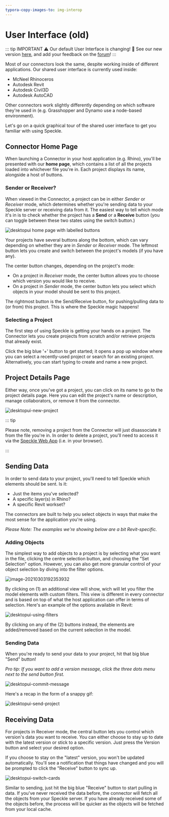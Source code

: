 ```yaml
---
typora-copy-images-to: img-interop
---
```


# User Interface (old)

::: tip IMPORTANT ⚠️
Our default User Interface is changing! 🤩
See our new version [here](./ui2), and add your feedback on the [forum](https://speckle.community/t/new-desktopui-in-alpha-testing/1851)!
:::

Most of our connectors look the same, despite working inside of different applications. Our shared user interface is currently used inside:

- McNeel Rhinoceros
- Autodesk Revit
- Autodesk Civil3D
- Autodesk AutoCAD

Other connectors work slightly differently depending on which software they're used in (e.g. Grasshopper and Dynamo use a node-based environment).

Let's go on a quick graphical tour of the shared user interface to get you familiar with using Speckle.

## Connector Home Page

When launching a Connector in your host application (e.g. Rhino), you'll be presented with our **home page**, which contains a list of all the projects loaded into whichever file you're in. Each project displays its name, alongside a host of buttons.

### Sender or Receiver?

When viewed in the Connector, a project can be in either _Sender_ or _Receiver_ mode, which determines whether you're sending data to your Speckle server or receiving data from it. The easiest way to tell which mode it's in is to check whether the project has a **Send** or a **Receive** button (you can toggle between these two states using the switch button.)

![desktopui home page with labelled buttons](https://user-images.githubusercontent.com/7717434/107382404-badd7f80-6ae7-11eb-9941-2265b1cc5748.png)

Your projects have several buttons along the bottom, which can vary depending on whether they are in _Sender_ or _Receiver_ mode. The leftmost button lets you create and switch between the project's models (if you have any).

The center button changes, depending on the project's mode:

- On a project in _Receiver_ mode, the center button allows you to choose which version you would like to receive.
- On a project in _Sender_ mode, the center button lets you select which objects in your model should be sent to this project.

The rightmost button is the Send/Receive button, for pushing/pulling data to (or from) this project. This is where the Speckle magic happens!

### Selecting a Project

The first step of using Speckle is getting your hands on a project. The Connector lets you create projects from scratch and/or retrieve projects that already exist.

Click the big blue '+' button to get started; it opens a pop up window where you can select a recently-used project or search for an existing project. Alternatively, you can start typing to create and name a new project.

## Project Details Page

Either way, once you've got a project, you can click on its name to go to the project details page. Here you can edit the project's name or description, manage collaborators, or remove it from the connector.

![desktopui-new-project](https://user-images.githubusercontent.com/7717434/106741747-08ec1200-6614-11eb-9162-829670899da9.gif)

::: tip

Please note, removing a project from the Connector will just disassociate it from the file you're in. In order to delete a project, you'll need to access it via the [Speckle Web App](./web) (i.e. in your browser).

:::

## Sending Data

In order to send data to your project, you'll need to tell Speckle which elements should be sent. Is it:

- Just the items you've selected?
- A specific layer(s) in Rhino?
- A specific Revit workset?

The connectors are built to help you select objects in ways that make the most sense for the application you're using.

_Please Note: The examples we're showing below are a bit Revit-specific._

### Adding Objects

The simplest way to add objects to a project is by selecting what you want in the file, clicking the centre selection button, and choosing the "Set Selection" option. However, you can also get more granular control of your object selection by diving into the filter options.

![image-20210303192353932](https://user-images.githubusercontent.com/2679513/127769268-6c954611-ab5b-4e8b-ac80-8bc4c00a6d40.png)

By clicking on (1) an additional view will show, wich will let you filter the model elements with custom filters. This view is different in every connector and is based on top of what the host application can offer in terms of selection. Here's an example of the options available in Revit:

![desktopui-using-filters](https://user-images.githubusercontent.com/7717434/106741137-35ebf500-6613-11eb-84b7-0ceb721a28cb.gif)

By clicking on any of the (2) buttons instead, the elements are added/removed based on the current selection in the model.

### Sending Data

When you're ready to send your data to your project, hit that big blue "Send" button!

_Pro tip: If you want to add a version message, click the three dots menu next to the send button first._

![desktopui-commit-message](https://user-images.githubusercontent.com/7717434/106741155-3c7a6c80-6613-11eb-8273-ef59e7261ceb.gif)

Here's a recap in the form of a snappy gif:

![desktopui-send-project](https://user-images.githubusercontent.com/7717434/106739196-c248e880-6610-11eb-8cc5-01216cc980b1.gif)

## Receiving Data

For projects in Receiver mode, the central button lets you control which version's data you want to receive. You can either choose to stay up to date with the latest version or stick to a specific version. Just press the Version button and select your desired option.

If you choose to stay on the "latest" version, you won't be updated automatically. You'll see a notification that things have changed and you will be prompted to click the "Receive" button to sync up.

![desktopui-switch-cards](https://user-images.githubusercontent.com/7717434/106739209-c5dc6f80-6610-11eb-8625-01b19240c612.gif)

Similar to sending, just hit the big blue "Receive" button to start pulling in data. If you've never received the data before, the connector will fetch all the objects from your Speckle server. If you have already received some of the objects before, the process will be quicker as the objects will be fetched from your local cache.
